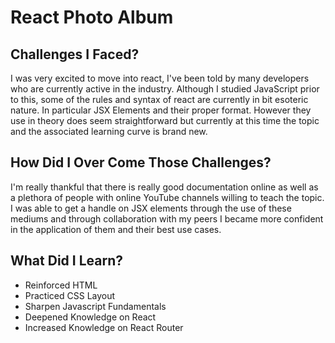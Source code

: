 # React Photo Album

## Challenges I Faced? 

I was very excited to move into react, I've been told by many developers who are currently active in the industry. Although I studied JavaScript prior to this, some of the rules and syntax of react are currently in bit esoteric nature. In particular JSX Elements and their proper format. However they use in theory does seem straightforward but currently at this time the topic and the associated learning curve is brand new.

## How Did I Over Come Those Challenges?

I'm really thankful that there is really good documentation online as well as a plethora of people with online YouTube channels willing to teach the topic. I was able to get a handle on JSX elements through the use of these mediums and through collaboration with my peers I became more confident in the application of them and their best use cases. 

## What Did I Learn? 

* Reinforced HTML
* Practiced CSS Layout
* Sharpen Javascript Fundamentals
* Deepened Knowledge on React
* Increased Knowledge on React Router

